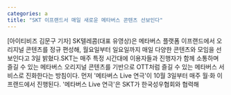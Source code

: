 ```yaml
---
categories: a
title: "SKT 이프랜드서 매일 새로운 메타버스 콘텐츠 선보인다"
---
```

[아이티비즈 김문구 기자] SK텔레콤(대표 유영상)은 메타버스 플랫폼 이프랜드에서 오리지널 콘텐츠를 정규 편성해, 월요일부터 일요일까지 매일 다양한 콘텐츠와 모임을 선보인다고 3일 밝혔다.SKT는 매주 특정 시간대에 이용자들과 진행자가 함께 소통하며 즐길 수 있는 메타버스 오리지널 콘텐츠를 기반으로 OTT처럼 즐길 수 있는 메타버스 서비스로 진화한다는 방침이다. 먼저 &#39;메타버스 Live 연극&#39;이 10월 3일부터 매주 월·화 이프랜드에서 진행된다. &#39;메타버스 Live 연극&#39;은 SKT가 한국성우협회와 협력해
